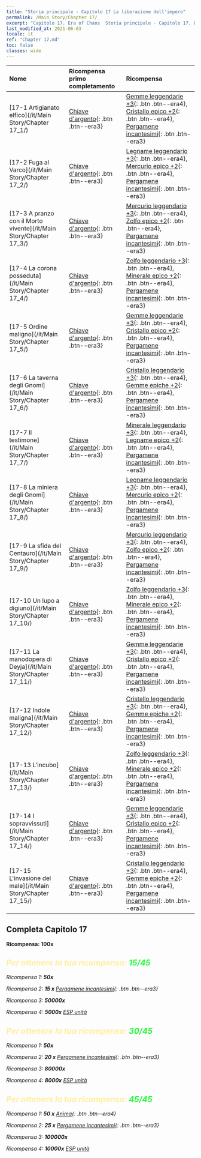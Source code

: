 ```yaml
---
title: "Storia principale - Capitolo 17 La liberazione dell'impero"
permalink: /Main Story/Chapter 17/
excerpt: "Capitolo 17. Era of Chaos  Storia principale - Capitolo 17. La liberazione dell'impero"
last_modified_at: 2021-06-03
locale: it
ref: "Chapter 17.md"
toc: false
classes: wide
---
```


  | Nome |  Ricompensa primo completamento | Ricompensa |
  |:------------|:------------|:------------| 
  | [17-1 Artigianato elfico](/it/Main Story/Chapter 17_1/) | [Chiave d'argento](/ItemsIT/con_693/){: .btn .btn--era3} | [Gemme leggendarie +3](/ItemsIT/mat_58/){: .btn .btn--era4}, [Cristallo epico +2](/ItemsIT/mat_52/){: .btn .btn--era4}, [Pergamene incantesimi](/ItemsIT/con_694/){: .btn .btn--era3} |
  | [17-2 Fuga al Varco](/it/Main Story/Chapter 17_2/) | [Chiave d'argento](/ItemsIT/con_693/){: .btn .btn--era3} | [Legname leggendario +3](/ItemsIT/mat_55/){: .btn .btn--era4}, [Mercurio epico +2](/ItemsIT/mat_49/){: .btn .btn--era4}, [Pergamene incantesimi](/ItemsIT/con_694/){: .btn .btn--era3} |
  | [17-3 A pranzo con il Morto vivente](/it/Main Story/Chapter 17_3/) | [Chiave d'argento](/ItemsIT/con_693/){: .btn .btn--era3} | [Mercurio leggendario +3](/ItemsIT/mat_56/){: .btn .btn--era4}, [Zolfo epico +2](/ItemsIT/mat_50/){: .btn .btn--era4}, [Pergamene incantesimi](/ItemsIT/con_694/){: .btn .btn--era3} |
  | [17-4 La corona posseduta](/it/Main Story/Chapter 17_4/) | [Chiave d'argento](/ItemsIT/con_693/){: .btn .btn--era3} | [Zolfo leggendario +3](/ItemsIT/mat_57/){: .btn .btn--era4}, [Minerale epico +2](/ItemsIT/mat_47/){: .btn .btn--era4}, [Pergamene incantesimi](/ItemsIT/con_694/){: .btn .btn--era3} |
  | [17-5 Ordine maligno](/it/Main Story/Chapter 17_5/) | [Chiave d'argento](/ItemsIT/con_693/){: .btn .btn--era3} | [Gemme leggendarie +3](/ItemsIT/mat_58/){: .btn .btn--era4}, [Cristallo epico +2](/ItemsIT/mat_52/){: .btn .btn--era4}, [Pergamene incantesimi](/ItemsIT/con_694/){: .btn .btn--era3} |
  | [17-6 La taverna degli Gnomi](/it/Main Story/Chapter 17_6/) | [Chiave d'argento](/ItemsIT/con_693/){: .btn .btn--era3} | [Cristallo leggendario +3](/ItemsIT/mat_59/){: .btn .btn--era4}, [Gemme epiche +2](/ItemsIT/mat_51/){: .btn .btn--era4}, [Pergamene incantesimi](/ItemsIT/con_694/){: .btn .btn--era3} |
  | [17-7 Il testimone](/it/Main Story/Chapter 17_7/) | [Chiave d'argento](/ItemsIT/con_693/){: .btn .btn--era3} | [Minerale leggendario +3](/ItemsIT/mat_54/){: .btn .btn--era4}, [Legname epico +2](/ItemsIT/mat_48/){: .btn .btn--era4}, [Pergamene incantesimi](/ItemsIT/con_694/){: .btn .btn--era3} |
  | [17-8 La miniera degli Gnomi](/it/Main Story/Chapter 17_8/) | [Chiave d'argento](/ItemsIT/con_693/){: .btn .btn--era3} | [Legname leggendario +3](/ItemsIT/mat_55/){: .btn .btn--era4}, [Mercurio epico +2](/ItemsIT/mat_49/){: .btn .btn--era4}, [Pergamene incantesimi](/ItemsIT/con_694/){: .btn .btn--era3} |
  | [17-9 La sfida del Centauro](/it/Main Story/Chapter 17_9/) | [Chiave d'argento](/ItemsIT/con_693/){: .btn .btn--era3} | [Mercurio leggendario +3](/ItemsIT/mat_56/){: .btn .btn--era4}, [Zolfo epico +2](/ItemsIT/mat_50/){: .btn .btn--era4}, [Pergamene incantesimi](/ItemsIT/con_694/){: .btn .btn--era3} |
  | [17-10 Un lupo a digiuno](/it/Main Story/Chapter 17_10/) | [Chiave d'argento](/ItemsIT/con_693/){: .btn .btn--era3} | [Zolfo leggendario +3](/ItemsIT/mat_57/){: .btn .btn--era4}, [Minerale epico +2](/ItemsIT/mat_47/){: .btn .btn--era4}, [Pergamene incantesimi](/ItemsIT/con_694/){: .btn .btn--era3} |
  | [17-11 La manodopera di Deyja](/it/Main Story/Chapter 17_11/) | [Chiave d'argento](/ItemsIT/con_693/){: .btn .btn--era3} | [Gemme leggendarie +3](/ItemsIT/mat_58/){: .btn .btn--era4}, [Cristallo epico +2](/ItemsIT/mat_52/){: .btn .btn--era4}, [Pergamene incantesimi](/ItemsIT/con_694/){: .btn .btn--era3} |
  | [17-12 Indole maligna](/it/Main Story/Chapter 17_12/) | [Chiave d'argento](/ItemsIT/con_693/){: .btn .btn--era3} | [Cristallo leggendario +3](/ItemsIT/mat_59/){: .btn .btn--era4}, [Gemme epiche +2](/ItemsIT/mat_51/){: .btn .btn--era4}, [Pergamene incantesimi](/ItemsIT/con_694/){: .btn .btn--era3} |
  | [17-13 L'incubo](/it/Main Story/Chapter 17_13/) | [Chiave d'argento](/ItemsIT/con_693/){: .btn .btn--era3} | [Zolfo leggendario +3](/ItemsIT/mat_57/){: .btn .btn--era4}, [Minerale epico +2](/ItemsIT/mat_47/){: .btn .btn--era4}, [Pergamene incantesimi](/ItemsIT/con_694/){: .btn .btn--era3} |
  | [17-14 I sopravvissuti](/it/Main Story/Chapter 17_14/) | [Chiave d'argento](/ItemsIT/con_693/){: .btn .btn--era3} | [Gemme leggendarie +3](/ItemsIT/mat_58/){: .btn .btn--era4}, [Cristallo epico +2](/ItemsIT/mat_52/){: .btn .btn--era4}, [Pergamene incantesimi](/ItemsIT/con_694/){: .btn .btn--era3} |
  | [17-15 L'invasione del male](/it/Main Story/Chapter 17_15/) | [Chiave d'argento](/ItemsIT/con_693/){: .btn .btn--era3} | [Cristallo leggendario +3](/ItemsIT/mat_59/){: .btn .btn--era4}, [Gemme epiche +2](/ItemsIT/mat_51/){: .btn .btn--era4}, [Pergamene incantesimi](/ItemsIT/con_694/){: .btn .btn--era3} |


## Completa Capitolo 17

 **Ricompensa:**  **100x** <i class="fas fa-gem"/>



## <span style="color: #ffeea0">Per ottenere la tua ricompensa: </span><span style="color: #27f73a">15/45</span>

 Ricompensa 1:  **50x** <i class="fas fa-gem"/>

 Ricompensa 2: **15 x** [Pergamene incantesimi](/ItemsIT/con_694/){: .btn .btn--era3}

 Ricompensa 3:  **50000x** <i class="fas fa-coins"/>

 Ricompensa 4:  **5000x** [ESP unità](/ItemsIT/con_902/)



## <span style="color: #ffeea0">Per ottenere la tua ricompensa: </span><span style="color: #27f73a">30/45</span>

 Ricompensa 1:  **50x** <i class="fas fa-gem"/>

 Ricompensa 2: **20 x** [Pergamene incantesimi](/ItemsIT/con_694/){: .btn .btn--era3}

 Ricompensa 3:  **80000x** <i class="fas fa-coins"/>

 Ricompensa 4:  **8000x** [ESP unità](/ItemsIT/con_902/)



## <span style="color: #ffeea0">Per ottenere la tua ricompensa: </span><span style="color: #27f73a">45/45</span>

 Ricompensa 1: **50 x** [Anima](/ItemsIT/unt_210/){: .btn .btn--era4}

 Ricompensa 2: **25 x** [Pergamene incantesimi](/ItemsIT/con_694/){: .btn .btn--era3}

 Ricompensa 3:  **100000x** <i class="fas fa-coins"/>

 Ricompensa 4:  **10000x** [ESP unità](/ItemsIT/con_902/)

